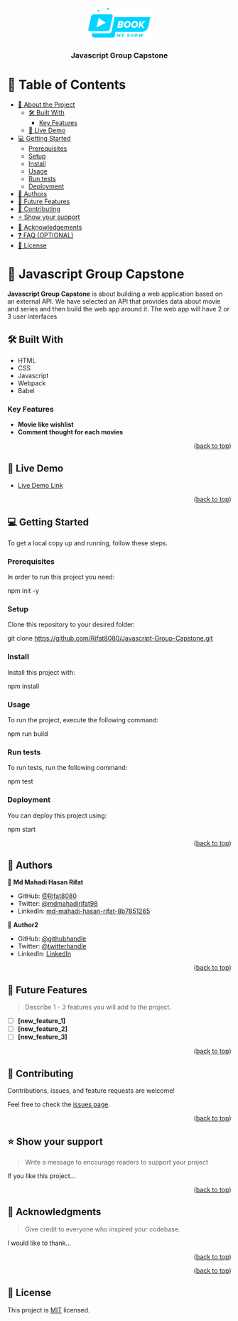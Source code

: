 <a name="readme-top"></a>

<div align="center">
  <img src="./src/images/logo.png" alt="logo" width="140"  height="auto" />
  <br/>

  <h3><b>Javascript Group Capstone</b></h3>

</div>

# 📗 Table of Contents

- [📖 About the Project](#about-project)
  - [🛠 Built With](#built-with)
    - [Key Features](#key-features)
  - [🚀 Live Demo](#live-demo)
- [💻 Getting Started](#getting-started)
  - [Prerequisites](#prerequisites)
  - [Setup](#setup)
  - [Install](#install)
  - [Usage](#usage)
  - [Run tests](#run-tests)
  - [Deployment](#deployment)
- [👥 Authors](#authors)
- [🔭 Future Features](#future-features)
- [🤝 Contributing](#contributing)
- [⭐️ Show your support](#support)
- [🙏 Acknowledgements](#acknowledgements)
- [❓ FAQ (OPTIONAL)](#faq)
- [📝 License](#license)

# 📖 Javascript Group Capstone <a name="about-project"></a>

**Javascript Group Capstone** is about building a web application based on an external API. We have selected an API that provides data about movie and series and then build the web app around it. The web app will have 2 or 3 user interfaces

## 🛠 Built With <a name="built-with"></a>
- HTML
- CSS
- Javascript
- Webpack
- Babel

### Key Features <a name="key-features"></a>

- **Movie like wishlist**
- **Comment thought for each movies**

<p align="right">(<a href="#readme-top">back to top</a>)</p>

## 🚀 Live Demo <a name="live-demo"></a>

- [Live Demo Link](https://rifat8080.github.io/Javascript-Group-Capstone/dist/index.html)

<p align="right">(<a href="#readme-top">back to top</a>)</p>



## 💻 Getting Started <a name="getting-started"></a>

To get a local copy up and running, follow these steps.

### Prerequisites

In order to run this project you need:

npm init -y

### Setup

Clone this repository to your desired folder:

git clone https://github.com/Rifat8080/Javascript-Group-Capstone.git

### Install

Install this project with:

npm install

### Usage

To run the project, execute the following command:

npm run build

### Run tests

To run tests, run the following command:

npm test

### Deployment

You can deploy this project using:

npm start

<p align="right">(<a href="#readme-top">back to top</a>)</p>

## 👥 Authors <a name="authors"></a>


👤 **Md Mahadi Hasan Rifat**

- GitHub: [@Rifat8080](https://github.com/Rifat8080)
- Twitter: [@mdmahadirifat98](https://twitter.com/mdmahadirifat98)
- LinkedIn: [md-mahadi-hasan-rifat-8b7851265](https://www.linkedin.com/in/md-mahadi-hasan-rifat-8b7851265/)

👤 **Author2**

- GitHub: [@githubhandle](https://github.com/githubhandle)
- Twitter: [@twitterhandle](https://twitter.com/twitterhandle)
- LinkedIn: [LinkedIn](https://linkedin.com/in/linkedinhandle)

<p align="right">(<a href="#readme-top">back to top</a>)</p>

<!-- FUTURE FEATURES -->

## 🔭 Future Features <a name="future-features"></a>

> Describe 1 - 3 features you will add to the project.

- [ ] **[new_feature_1]**
- [ ] **[new_feature_2]**
- [ ] **[new_feature_3]**

<p align="right">(<a href="#readme-top">back to top</a>)</p>

<!-- CONTRIBUTING -->

## 🤝 Contributing <a name="contributing"></a>

Contributions, issues, and feature requests are welcome!

Feel free to check the [issues page](https://github.com/Rifat8080/Javascript-Group-Capstone/issues).

<p align="right">(<a href="#readme-top">back to top</a>)</p>



## ⭐️ Show your support <a name="support"></a>

> Write a message to encourage readers to support your project

If you like this project...

<p align="right">(<a href="#readme-top">back to top</a>)</p>



## 🙏 Acknowledgments <a name="acknowledgements"></a>

> Give credit to everyone who inspired your codebase.

I would like to thank...

<p align="right">(<a href="#readme-top">back to top</a>)</p>

<p align="right">(<a href="#readme-top">back to top</a>)</p>

## 📝 License <a name="license"></a>

This project is [MIT](./LICENSE) licensed.

